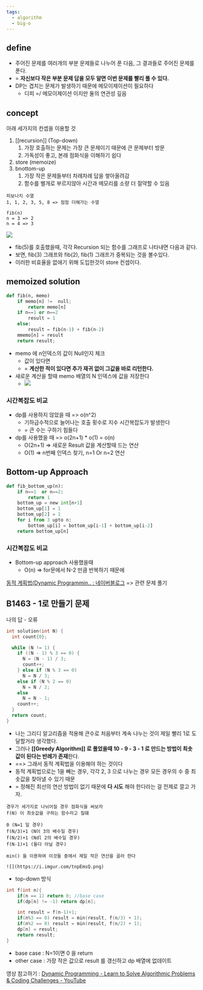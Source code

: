 ```yaml
---
tags:
  - algorithm
  - big-o
---
```

## define
- 주어진 문제를 여러개의 부분 문제들로 나누어 푼 다음, 그 결과들로 주어진 문제를 푼다.
- = **자신보다 작은 부분 문제 답을 모두 알면 이번 문제를 빨리 풀 수 있다.**
- DP는 겹치는 문제가 발생하기 때문에 메모이제이션이 필요하다
	- 디피 =/ 메모이제이션 이지만 둘의 연관성 깊음


## concept
아래 세가지의 컨셉을 이용할 것
1. [[recursion]] (Top-down)
	1. 가장 호출하는 문제는 가장 큰 문제이기 때문에 큰 문제부터 방문
	2. 가독성이 좋고, 본래 점화식을 이해하기 쉽다
2. store (memoize)
3. bnottom-up
	1. 가장 작은 문제들부터 차례차례 답을 쌓아올려감
	2. 함수를 별개로 부르지않아 시간과 메모리를 소량 더 절약할 수 있음

```ad-info
피보나치 수열
1, 1, 2, 3, 5, 8 => 점점 더해가는 수열

fib(n)
n = 3 => 2
n = 4 => 3
```
![](https://i.imgur.com/pen9rUD.png)


- fib(5)를 호출했을때, 각각 Recursion 되는 함수를 그래프로 나타내면 다음과 같다.
- 보면, fib(3) 그래프와 fib(2), fib(1) 그래프가 중복되는 것을 볼수있다.
- 이러한 비효율을 없애기 위해 도입한것이 store 컨셉이다.


## memoized solution

```python
def fib(n, memo)
	if memo[n] !=  null;
		return memo[n]
	if n==1 or n==2
		result = 1
	else:
		result = fib(n-1) + fib(n-2)
	mmemo[n] = result
	return result;
```
- memo 에 n인덱스의 값이 Null인지 체크
	- 값이 있다면
	- = **계산한 적이 있다면 추가 재귀 없이 그값을 바로 리턴한다.**
- 새로운 계산을 할때 memo 배열의 N 인덱스에 값을  저장한다
	- ![](https://i.imgur.com/xRpOxJy.png)


### 시간복잡도 비교
- dp를 사용하지 않았을 때 => o(n^2)
	- 기하급수적으로 늘어나는 호출 횟수로 지수 시간복잡도가 발생한다
	- = 큰 수는 구하기 힘들다
- dp를 사용했을 때  => o(2n+1) * o(1) = o(n)
	- O(2n+1) => 새로운 Result 값을 계산할때 드는 연산
	- O(1) => n번째 인덱스 찾기, n=1 Or n=2 연산

## Bottom-up Approach
```python 
def fib_bottom_up(n):
	if n==1  or n==2:
		return 1
	bottom_up = new int[n+1]
	bottom_up[1] = 1
	bottom_up[2] = 1
	for i from 3 upto n:
		bottom_up[i] = bottom_up[i-1] + bottom_up[i-2]
	return bottom_up[n]
```

### 시간복잡도 비교
- Bottom-up approach 사용했을때
	- O(n) => for문에서 N-2 만큼 반복하기 때문에


[동적 계획법(Dynamic Programmin.. : 네이버블로그](https://blog.naver.com/kks227/220777103650) => 관련 문제 풀기


##  B1463 - 1로 만들기 문제
나의 답 - 오류
```c++
int solution(int N) {
  int count{0};

  while (N != 1) {
    if ((N - 1) % 3 == 0) {
      N = (N - 1) / 3;
      count++;
    } else if (N % 3 == 0)
      N = N / 3;
    else if (N % 2 == 0)
      N = N / 2;
    else
      N = N - 1;
    count++;
  }
  return count;
}
```
- 나는 그리디 알고리즘을 적용해 큰수로 처음부터 계속 나누는 것이 제일 빨리 1로 도달할거라 생각했다.
- 그러나 **[[Greedy Algorithm]] 로 풀었을때 10 - 9 - 3 - 1 로 만드는 방법이 최솟값이 된다는 반례가 존재**한다.
- ==> 그래서 동적 계획법을 이용해야 하는 것이다
- 동적 계획법으로는 1을 빼는 경우, 각각 2, 3 으로 나누는 경우 모든 경우의 수 중 최솟값을 찾아낼 수 있기 때문
-  = 정해진 최선의 연산 방법이 없기 때문에 **다 시도** 해야 한다라는 걸 전제로 깔고 가자.

```ad-check
경우가 세가지로 나뉘어질 경우 점화식을 써보자
f(N) 이 최솟값을 구하는 함수라고 칠떄

0 (N=1 일 경우)
f(N/3)+1 (N이 3의 배수일 경우)
f(N/2)+1 (Ndl 2의 배수일 경우)
f(N-1)+1 (둘다 아닐 경우)

min() 을 이용하여 이것들 중에서 제일 작은 연산을 골라 한다

![](https://i.imgur.com/tnpEmsQ.png)

```

- top-down 방식
```c++
int f(int n){
	if(n == 1) return 0; //base case
	if(dp[n] != -1) return dp[n];

	int result = f(n-1)+1;
	if(n%3 == 0) result = min(result, f(n/3) + 1);
	if(n%2 == 0) result = min(result, f(n/2) + 1);
	dp[n] = result;
	return result;
}
```
- base case : N=1이면 0 을 return
- other case : 가장 작은 값으로 result 를 갱신하고 dp 배열에 없데이트


영상 참고하기 : [Dynamic Programming - Learn to Solve Algorithmic Problems & Coding Challenges - YouTube](https://www.youtube.com/watch?v=oBt53YbR9Kk&list=PL9-eAg5PFfn5179QQUL2-g7a9euH9W2zN&index=1) 